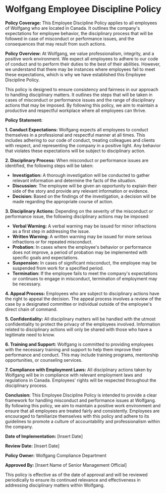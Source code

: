 # Wolfgang Employee Discipline Policy

**Policy Coverage:**
This Employee Discipline Policy applies to all employees of Wolfgang who are located in Canada. It outlines the company's expectations for employee behavior, the disciplinary process that will be followed in case of misconduct or performance issues, and the consequences that may result from such actions.

**Policy Overview:**
At Wolfgang, we value professionalism, integrity, and a positive work environment. We expect all employees to adhere to our code of conduct and to perform their duties to the best of their abilities. However, we understand that there may be instances where employees fail to meet these expectations, which is why we have established this Employee Discipline Policy.

This policy is designed to ensure consistency and fairness in our approach to handling disciplinary matters. It outlines the steps that will be taken in cases of misconduct or performance issues and the range of disciplinary actions that may be imposed. By following this policy, we aim to maintain a productive and respectful workplace where all employees can thrive.

**Policy Statement:**

**1. Conduct Expectations:**
Wolfgang expects all employees to conduct themselves in a professional and respectful manner at all times. This includes adhering to our code of conduct, treating colleagues and clients with respect, and representing the company in a positive light. Any behavior that violates these expectations will be subject to disciplinary action.

**2. Disciplinary Process:**
When misconduct or performance issues are identified, the following steps will be taken:
- **Investigation:** A thorough investigation will be conducted to gather relevant information and determine the facts of the situation.
- **Discussion:** The employee will be given an opportunity to explain their side of the story and provide any relevant information or evidence.
- **Decision:** Based on the findings of the investigation, a decision will be made regarding the appropriate course of action.

**3. Disciplinary Actions:**
Depending on the severity of the misconduct or performance issue, the following disciplinary actions may be imposed:
- **Verbal Warning:** A verbal warning may be issued for minor infractions as a first step in addressing the issue.
- **Written Warning:** A written warning may be issued for more serious infractions or for repeated misconduct.
- **Probation:** In cases where the employee's behavior or performance does not improve, a period of probation may be implemented with specific goals and expectations.
- **Suspension:** In cases of significant misconduct, the employee may be suspended from work for a specified period.
- **Termination:** If the employee fails to meet the company's expectations or continues to engage in misconduct, termination of employment may be necessary.

**4. Appeal Process:**
Employees who are subject to disciplinary actions have the right to appeal the decision. The appeal process involves a review of the case by a designated committee or individual outside of the employee's direct chain of command.

**5. Confidentiality:**
All disciplinary matters will be handled with the utmost confidentiality to protect the privacy of the employees involved. Information related to disciplinary actions will only be shared with those who have a legitimate need to know.

**6. Training and Support:**
Wolfgang is committed to providing employees with the necessary training and support to help them improve their performance and conduct. This may include training programs, mentorship opportunities, or counseling services.

**7. Compliance with Employment Laws:**
All disciplinary actions taken by Wolfgang will be in compliance with relevant employment laws and regulations in Canada. Employees' rights will be respected throughout the disciplinary process.

**Conclusion:**
This Employee Discipline Policy is intended to provide a clear framework for handling misconduct and performance issues at Wolfgang. By following this policy, we aim to maintain a positive work environment and ensure that all employees are treated fairly and consistently. Employees are encouraged to familiarize themselves with this policy and adhere to its guidelines to promote a culture of accountability and professionalism within the company.

**Date of Implementation:** [Insert Date]

**Review Date:** [Insert Date]

**Policy Owner:** Wolfgang Compliance Department

**Approved By:** [Insert Name of Senior Management Official]

This policy is effective as of the date of approval and will be reviewed periodically to ensure its continued relevance and effectiveness in addressing disciplinary matters within Wolfgang.